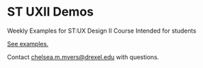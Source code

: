 # ST UXII Demos

Weekly Examples for ST:UX Design II Course
Intended for students

[See examples.](http://chelmyers.github.io/STUXIIdemos/)

Contact chelsea.m.myers@drexel.edu with questions.
